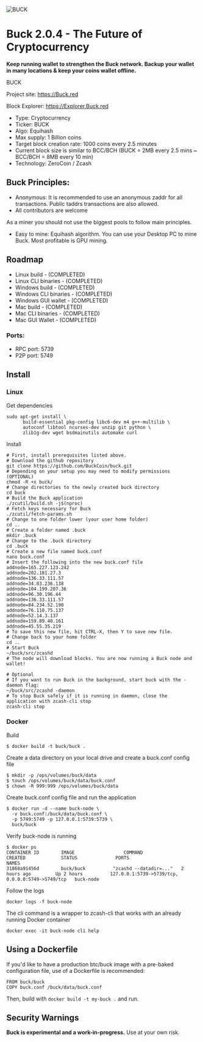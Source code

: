 ![BUCK](https://i.imgur.com/RXp7QTz.png)

# Buck 2.0.4 - The Future of Cryptocurrency

**Keep running wallet to strengthen the Buck network. Backup your wallet in many locations & keep your coins wallet offline.**

BUCK

Project site: https://Buck.red 

Block Explorer: https://Explorer.Buck.red 


- Type: Cryptocurrency
- Ticker: BUCK
- Algo: Equihash
- Max supply: 1 Billion coins 
- Target block creation rate: 1000 coins every 2.5 minutes
- Current block size is similar to BCC/BCH (BUCK = 2MB every 2.5 mins ~ BCC/BCH = 8MB every 10 min)
- Technology: ZeroCoin / Zcash

## Buck Principles: 
- Anonymous:
It is recommended to use an anonymous zaddr for all transactions. Public taddrs transactions are also allowed.
- All contributors are welcome

As a miner you should not use the biggest pools to follow main principles.
- Easy to mine:
Equihash algorithm.
You can use your Desktop PC to mine Buck. Most profitable is GPU mining.

## Roadmap
- Linux build - (COMPLETED)
- Linux CLI binaries - (COMPLETED)
- Windows build - (COMPLETED)
- Windows CLI binaries - (COMPLETED)
- Windows GUI wallet - (COMPLETED)
- Mac build - (COMPLETED)
- Mac CLI binaries - (COMPLETED)
- Mac GUI Wallet - (COMPLETED)

### Ports:
- RPC port: 5739
- P2P port: 5749

Install
-----------------
### Linux


Get dependencies
```{r, engine='bash'}
sudo apt-get install \
      build-essential pkg-config libc6-dev m4 g++-multilib \
      autoconf libtool ncurses-dev unzip git python \
      zlib1g-dev wget bsdmainutils automake curl
```

Install
```{r, engine='bash'}
# First, install prerequisites listed above.
# Download the github repository
git clone https://github.com/BuckCoin/buck.git
# Depending on your setup you may need to modify permissions (OPTIONAL)
chmod -R +x buck/  
# Change directories to the newly created buck directory
cd buck
# Build the Buck application
./zcutil/build.sh -j$(nproc)
# Fetch keys necessary for Buck 
./zcutil/fetch-params.sh
# Change to one folder lower (your user home folder)
cd ..
# Create a folder named .buck
mkdir .buck
# Change to the .buck directory
cd .buck
# Create a new file named buck.conf
nano buck.conf
# Insert the following into the new buck.conf file 
addnode=165.227.123.242
addnode=202.181.27.3
addnode=136.33.111.57
addnode=34.83.236.138
addnode=104.199.207.36
addnode=96.30.196.44
addnode=136.33.111.57
addnode=84.234.52.190
addnode=76.110.75.137
addnode=52.14.3.137
addnode=159.89.40.161
addnode=45.55.35.219
# To save this new file, hit CTRL-X, then Y to save new file.
# Change back to your home folder
cd ..
# Start Buck
~/buck/src/zcashd
# The node will download blocks. You are now running a Buck node and wallet!

# Optional
# If you want to run Buck in the background, start buck with the -daemon flag:
~/buck/src/zcashd -daemon
# To stop Buck safely if it is running in daemon, close the application with zcash-cli stop
zcash-cli stop
```

### Docker

Build
```
$ docker build -t buck/buck .
```

Create a data directory on your local drive and create a buck.conf config file
```
$ mkdir -p /ops/volumes/buck/data
$ touch /ops/volumes/buck/data/buck.conf
$ chown -R 999:999 /ops/volumes/buck/data
```

Create buck.conf config file and run the application
```
$ docker run -d --name buck-node \
  -v buck.conf:/buck/data/buck.conf \
  -p 5749:5749 -p 127.0.0.1:5739:5739 \
  buck/buck
```

Verify buck-node is running
```
$ docker ps
CONTAINER ID        IMAGE                  COMMAND                  CREATED             STATUS              PORTS                                              NAMES
31868a91456d        buck/buck          "zcashd --datadir=..."   2 hours ago         Up 2 hours          127.0.0.1:5739->5739/tcp, 0.0.0.0:5749->5749/tcp   buck-node
```

Follow the logs
```
docker logs -f buck-node
```

The cli command is a wrapper to zcash-cli that works with an already running Docker container
```
docker exec -it buck-node cli help
```

## Using a Dockerfile
If you'd like to have a production btc/buck image with a pre-baked configuration
file, use of a Dockerfile is recommended:

```
FROM buck/buck
COPY buck.conf /buck/data/buck.conf
```

Then, build with `docker build -t my-buck .` and run.



Security Warnings
-----------------

**Buck is experimental and a work-in-progress.** Use at your own risk.
